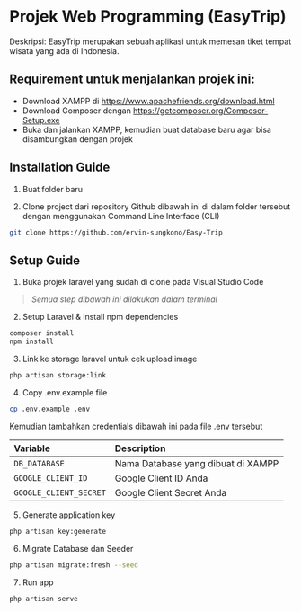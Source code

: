 # Projek Web Programming (EasyTrip)
Deskripsi: EasyTrip merupakan sebuah aplikasi untuk memesan tiket tempat wisata yang ada di Indonesia. 

## Requirement untuk menjalankan projek ini:
- Download XAMPP di https://www.apachefriends.org/download.html
- Download Composer dengan https://getcomposer.org/Composer-Setup.exe   
- Buka dan jalankan XAMPP, kemudian buat database baru agar bisa disambungkan dengan projek

## Installation Guide
1. Buat folder baru

2. Clone project dari repository Github dibawah ini di dalam folder tersebut dengan menggunakan Command Line Interface (CLI)
```sh
git clone https://github.com/ervin-sungkono/Easy-Trip
```
## Setup Guide
1. Buka projek laravel yang sudah di clone pada Visual Studio Code

> *Semua step dibawah ini dilakukan dalam terminal*


2. Setup Laravel & install npm dependencies
```sh
composer install
npm install
```

3. Link ke storage laravel untuk cek upload image
```sh
php artisan storage:link
```

4. Copy .env.example file 
```sh
cp .env.example .env
```

Kemudian tambahkan credentials dibawah ini pada file .env tersebut

| Variable | Description |
| :--- | :--- |
| `DB_DATABASE` | Nama Database yang dibuat di XAMPP |
| `GOOGLE_CLIENT_ID` | Google Client ID Anda |
| `GOOGLE_CLIENT_SECRET` | Google Client Secret Anda |

5. Generate application key
 ```sh
php artisan key:generate
```

6. Migrate Database dan Seeder
 ```sh
php artisan migrate:fresh --seed
```

7. Run app
```sh
php artisan serve
```
